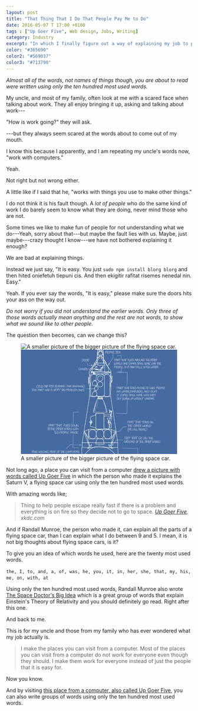 ```yaml
---
layout: post
title: "That Thing That I Do That People Pay Me to Do"
date: 2016-05-07 T 17:00 +0100
tags : ["Up Goer Five", Web design, Jobs, Writing]
category: Industry
excerpt: "In which I finally figure out a way of explaining my job to people who do not work with computers every day."
color: "#365690"
color2: "#569037"
color3: "#713790"
---
```

*Almost all of the words, not names of things though, you are about to read were written using only the ten hundred most used words.*

My uncle, and most of my family, often look at me with a scared face when talking about work. They all enjoy bringing it up, asking and talking about work---

"How is work going?" they will ask.

---but they always seem scared at the words about to come out of my mouth.

I know this because I apparently, and I am repeating my uncle's words now, "work with computers."

Yeah.

Not right but not wrong either.

A little like if I said that he, "works with things you use to make other things."

I do not think it is his fault though. A *lot of people* who do the same kind of work I do barely seem to know what they are doing, never mind those who are not.

Some times we like to make fun of people for not understanding what we do---Yeah, sorry about that---but maybe the fault lies with us. Maybe, just maybe---crazy thought I know---we have not bothered explaining it enough?

We are bad at explaining things.

Instead we just say, "It is easy. You just `sudo npm install blorg blorg` and then hited oniefetuh tiepuni cis. And then ekigitir rafitat risemes nenedal nin. Easy."

Yeah. If you ever say the words, "It is easy," please make sure the doors hits your ass on the way out.

*Do not worry if you did not understand the earlier words. Only three of those words actually mean anything and the rest are not words, to show what we sound like to other people.*

The question then becomes, can we change this?

<figure>
	<img class="js-lazy-load" data-original="/assets/posts/2016/may/that-thing-that-i-do-that-people-pay-me-to-do/xkcd-saturn-v.jpg" alt="A smaller picture of the bigger picture of the flying space car.">
	<noscript>
		<img src="/assets/posts/2016/may/that-thing-that-i-do-that-people-pay-me-to-do/xkcd-saturn-v.jpg" alt="A smaller picture of the bigger picture of the flying space car.">
	</noscript>
	<figcaption>A smaller picture of the bigger picture of the flying space car.</figcaption>
</figure>

Not long ago, a place you can visit from a computer [drew a picture with words called Up Goer Five][upgoer] in which the person who made it explains the Saturn V, a flying space car using only the ten hundred most used words.

With amazing words like;

> Thing to help people escape really fast if there is a problem and everything is on fire so they decide not to go to space. <cite><a href="https://xkcd.com/1133/">Up Goer Five</a>, xkdc.com</cite>

And if Randall Munroe, the person who made it, can explain all the parts of a flying space car, than I can explain what I do between 9 and 5. I mean, it is not big thoughts about flying space cars, is it?

To give you an idea of which words he used, here are the twenty most used words.

`the, I, to, and, a, of, was, he, you, it, in, her, she, that, my, his, me, on, with, at`

Using only the ten hundred most used words, Randall Munroe also wrote [The Space Doctor's Big Idea][spacedoctor] which is a great group of words that explain Einstein's Theory of Relativity and you should definitely go read. Right after this one.

And back to me.

This is for my uncle and those from my family who has ever wondered what my job actually is.

> I make the places you can visit from a computer. Most of the places you can visit from a computer do not work for everyone even though they should. I make them work for everyone instead of just the people that it is easy for.

Now you know.

And by visiting [this place from a computer, also called Up Goer Five][upgoerfive], you can also write groups of words using only the ten hundred most used words.

[upgoer]: https://xkcd.com/1133/
[spacedoctor]: http://www.newyorker.com/tech/elements/the-space-doctors-big-idea-einstein-general-relativity
[upgoerfive]: http://splasho.com/upgoer5/
